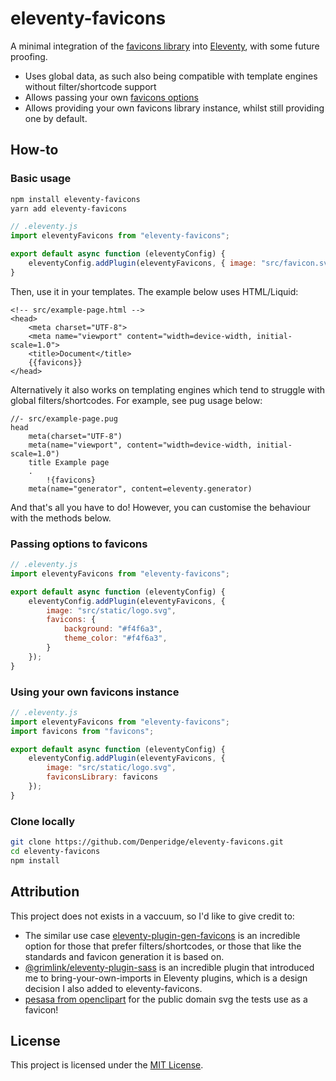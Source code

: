 # eleventy-favicons
A minimal integration of the [favicons library](https://www.npmjs.com/package/favicons) into [Eleventy](https://www.11ty.dev/), with some future proofing.

- Uses global data, as such also being compatible with template engines without filter/shortcode support
- Allows passing your own [favicons options](https://www.npmjs.com/package/favicons#user-content-usage)
- Allows providing your own favicons library instance, whilst still providing one by default.

## How-to
### Basic usage
```bash
npm install eleventy-favicons
yarn add eleventy-favicons
```

```js
// .eleventy.js
import eleventyFavicons from "eleventy-favicons";

export default async function (eleventyConfig) {
    eleventyConfig.addPlugin(eleventyFavicons, { image: "src/favicon.svg"} );
}
```
Then, use it in your templates. The example below uses HTML/Liquid:
```liquid
<!-- src/example-page.html -->
<head>
    <meta charset="UTF-8">
    <meta name="viewport" content="width=device-width, initial-scale=1.0">
    <title>Document</title>
    {{favicons}}
</head>
```
Alternatively it also works on templating engines which tend to struggle with global filters/shortcodes. For example, see pug usage below:
```pug
//- src/example-page.pug
head
    meta(charset="UTF-8")
    meta(name="viewport", content="width=device-width, initial-scale=1.0")
    title Example page
    .
        !{favicons}
    meta(name="generator", content=eleventy.generator)
```

And that's all you have to do! However, you can customise the behaviour with the methods below.

### Passing options to favicons
```js
// .eleventy.js
import eleventyFavicons from "eleventy-favicons";

export default async function (eleventyConfig) {
    eleventyConfig.addPlugin(eleventyFavicons, {
        image: "src/static/logo.svg",
        favicons: {
            background: "#f4f6a3",
            theme_color: "#f4f6a3",
        }
    });
}
```

### Using your own favicons instance
```js
// .eleventy.js
import eleventyFavicons from "eleventy-favicons";
import favicons from "favicons";

export default async function (eleventyConfig) {
    eleventyConfig.addPlugin(eleventyFavicons, {
        image: "src/static/logo.svg",
        faviconsLibrary: favicons
    });
}
```

### Clone locally
```bash
git clone https://github.com/Denperidge/eleventy-favicons.git
cd eleventy-favicons
npm install
```

## Attribution
This project does not exists in a vaccuum, so I'd like to give credit to:
- The similar use case [eleventy-plugin-gen-favicons](https://www.npmjs.com/package/eleventy-plugin-gen-favicons) is an incredible option for those that prefer filters/shortcodes, or those that like the standards and favicon generation it is based on.
- [@grimlink/eleventy-plugin-sass](https://www.npmjs.com/package/@grimlink/eleventy-plugin-sass) is an incredible plugin that introduced me to bring-your-own-imports in Eleventy plugins, which is a design decision I also added to eleventy-favicons.
- [pesasa from openclipart](https://web.archive.org/web/20210624071744/http://openclipart.org/detail/104599/cat-linedrawing) for the public domain svg the tests use as a favicon! 

## License
This project is licensed under the [MIT License](LICENSE).
